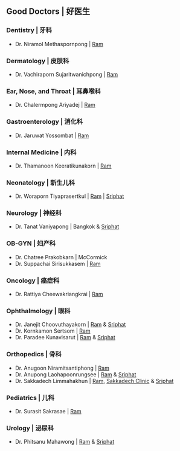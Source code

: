 ## Good Doctors | 好医生

### Dentistry | 牙科

- Dr. Niramol Methaspornpong | [Ram](https://chiangmairam.com/searchdoctor1?doctor=82)

### Dermatology | 皮肤科

- Dr. Vachiraporn Sujaritwanichpong | [Ram](https://chiangmairam.com/searchdoctor1?doctor=43)

### Ear, Nose, and Throat | 耳鼻喉科

- Dr. Chalermpong Ariyadej | [Ram](https://chiangmairam.com/searchdoctor1?doctor=1)

### Gastroenterology | 消化科

- Dr. Jaruwat Yossombat | [Ram](https://chiangmairam.com/searchdoctor1?doctor=6)

### Internal Medicine | 内科

- Dr. Thamanoon Keeratikunakorn | [Ram](https://chiangmairam.com/searchdoctor1?doctor=139)

### Neonatology | 新生儿科

- Dr. Woraporn Tiyaprasertkul | [Ram](https://chiangmairam.com/searchdoctor1?doctor=178) | [Sriphat](https://sriphat.med.cmu.ac.th/en/doctor/detail/142)

### Neurology | 神经科
- Dr. Tanat Vaniyapong | Bangkok & [Sriphat](http://neurosurgerycmu.com/people/179/)

### OB-GYN | 妇产科

- Dr. Chatree Prakobkarn | McCormick
- Dr. Suppachai Sirisukkasem | [Ram](https://chiangmairam.com/searchdoctor1?doctor=24)

### Oncology | 癌症科

- Dr. Rattiya Cheewakriangkrai | [Ram](https://chiangmairam.com/searchdoctor1?doctor=5)

###  Ophthalmology | 眼科

- Dr. Janejit Choovuthayakorn | [Ram](https://chiangmairam.com/searchdoctor1?doctor=114) & [Sriphat](https://scholars.med.cmu.ac.th/Choovuthayakorn/Janejit/)
- Dr. Kornkamon Sertsom | [Ram](https://chiangmairam.com/searchdoctor1?doctor=184)
- Dr. Paradee Kunavisarut | [Ram](https://chiangmairam.com/searchdoctor1?doctor=117) & [Sriphat](https://w1.med.cmu.ac.th/ophthalmology/en/paradee-kunavisarut-detail/)

### Orthopedics | 骨科

- Dr. Anugoon Niramitsantiphong | [Ram](https://chiangmairam.com/searchdoctor1?doctor=277)
- Dr. Anupong Laohapoonrungsee | [Ram](https://chiangmairam.com/searchdoctor1?doctor=272) & [Sriphat](https://w1.med.cmu.ac.th/ortho/index.php?option=com_content&view=article&id=35)
- Dr. Sakkadech Limmahakhun | [Ram](https://chiangmairam.com/searchdoctor1?doctor=278), [Sakkadech Clinic](https://www.sakkadech.com/about-us) & [Sriphat](https://sriphat.med.cmu.ac.th/en/doctor/detail/209)

### Pediatrics | 儿科

- Dr. Surasit Sakrasae | [Ram](https://chiangmairam.com/searchdoctor1?doctor=59)

### Urology | 泌尿科

- Dr. Phitsanu Mahawong | [Ram](https://chiangmairam.com/searchdoctor1?doctor=105) & [Sriphat](https://scholars.med.cmu.ac.th/Mahawong/Phitsanu/)
